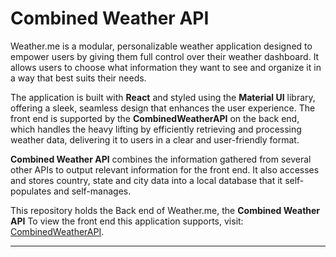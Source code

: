 # Combined Weather API

Weather.me is a modular, personalizable weather application designed to empower users by giving them full control over their weather dashboard. It allows users to choose what information they want to see and organize it in a way that best suits their needs.  

The application is built with **React** and styled using the **Material UI** library, offering a sleek, seamless design that enhances the user experience. The front end is supported by the **CombinedWeatherAPI** on the back end, which handles the heavy lifting by efficiently retrieving and processing weather data, delivering it to users in a clear and user-friendly format.  

**Combined Weather API** combines the information gathered from several other APIs to output relevant information for the front end. It also accesses and stores country, state and city data into a local database that it self-populates and self-manages.

This repository holds the Back end of Weather.me, the **Combined Weather API**
To view the front end this application supports, visit: [CombinedWeatherAPI](https://github.com/Euxiac/Weather.me).  

---

